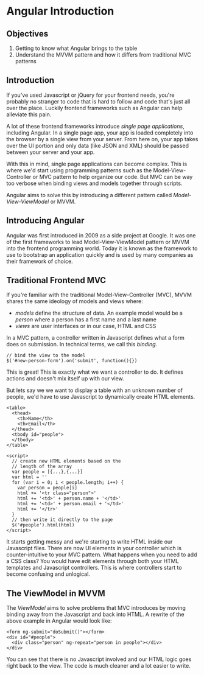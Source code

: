 # Angular Introduction

## Objectives

1. Getting to know what Angular brings to the table
2. Understand the MVVM pattern and how it differs from traditional MVC patterns

## Introduction

If you've used Javascript or jQuery for your frontend needs, you're probably
no stranger to code that is hard to follow and code that's just all over the
place. Luckily frontend frameworks such as Angular can help alleviate this pain.

A lot of these frontend frameworks introduce *single page applications*, including
Angular. In a single page app, your app is loaded completely into the browser by a
single view from your server. From here on, your app takes over the UI portion and
only data (like JSON and XML) should be passed between your server and your app.

With this in mind, single page applications can become complex. This is where
we'd start using programming patterns such as the Model-View-Controller or MVC
pattern to help organize our code. But MVC can be way too verbose when binding
views and models together through scripts.

Angular aims to solve this by introducing a different pattern called
*Model-View-ViewModel* or MVVM.

## Introducing Angular

Angular was first introduced in 2009 as a side project at Google. It was 
one of the first frameworks to lead Model-View-ViewModel pattern or MVVM 
into the frontend programming world. Today it is known as the framework
to use to bootstrap an application quickly and is used by many companies
as their framework of choice.

## Traditional Frontend MVC

If you're familiar with the traditional Model-View-Controller (MVC),
MVVM shares the same ideology of models and views where:

* *models* define the structure of data. An example model would be a _person_
where a person has a first name and a last name
* *views* are user interfaces or in our case, HTML and CSS

In a MVC pattern, a controller written in Javascript defines what a
form does on submission. In technical terms, we call this _binding_.

```
// bind the view to the model
$('#new-person-form').on('submit', function(){})
```

This is great! This is exactly what we want a controller to
do. It defines actions and doesn't mix itself up with our view.

But lets say we we want to display a table with an unknown 
number of people, we'd have to use Javascript to dynamically
create HTML elements.

```
<table>
  <thead>
    <th>Name</th>
    <th>Email</th>
  </thead>
  <tbody id="people">
  </tbody>
</table>

<script>
  // create new HTML elements based on the 
  // length of the array
  var people = [{...},{...}]
  var html = ''
  for (var i = 0; i < people.length; i++) {
    var person = people[i]
    html += '<tr class="person">'
    html += '<td>' + person.name + '</td>'
    html += '<td>' + person.email + '</td>'
    html += '</tr>'
  }
  // then write it directly to the page
  $('#people').html(html)
</script>
```

It starts getting messy and we're starting to write HTML inside
our Javascript files. There are now UI elements in your controller
which is counter-intuitive to your MVC pattern. What happens when 
you need to add a CSS class? You would have edit elements through 
both your HTML templates and Javascript controllers. This is where 
controllers start to become confusing and unlogical.

## The ViewModel in MVVM

The *ViewModel* aims to solve problems that MVC introduces by moving
binding away from the Javascript and back into HTML. A rewrite of
the above example in Angular would look like:

```
<form ng-submit="doSubmit()"></form>
<div id="#people">
  <div class="person" ng-repeat="person in people"></div>
</div>
```

You can see that there is no Javascript involved and our HTML logic
goes right back to the view. The code is much cleaner and a lot
easier to write.
